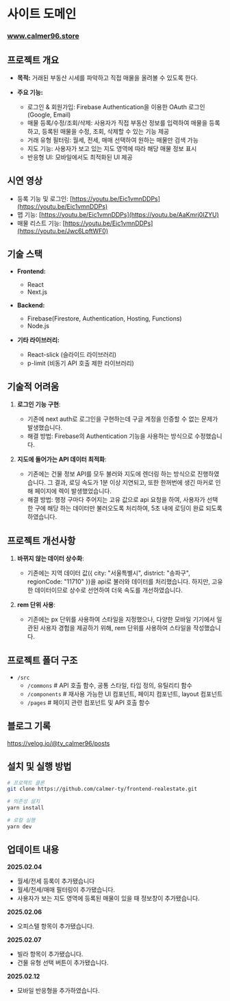 # 사이트 도메인
### www.calmer96.store

## 프로젝트 개요

- **목적:** 거래된 부동산 시세를 파악하고 직접 매물을 올려볼 수 있도록 한다.
- **주요 기능:**
  
  - 로그인 & 회원가입: Firebase Authentication을 이용한 OAuth 로그인 (Google, Email)
  - 매물 등록/수정/조회/삭제: 사용자가 직접 부동산 정보를 입력하여 매물을 등록하고, 등록된 매물을 수정, 조회, 삭제할 수 있는 기능 제공
  - 거래 유형 필터링: 월세, 전세, 매매 선택하여 원하는 매물만 검색 가능
  - 지도 기능: 사용자가 보고 있는 지도 영역에 따라 해당 매물 정보 표시
  - 반응형 UI: 모바일에서도 최적화된 UI 제공

## 시연 영상
  - 등록 기능 및 로그인: [https://youtu.be/Eic1vmnDDPs](https://youtu.be/Eic1vmnDDPs)
  - 맵 기능: [https://youtu.be/Eic1vmnDDPs](https://youtu.be/AaKmrj0IZYU)
  - 매물 리스트 기능: [https://youtu.be/Eic1vmnDDPs](https://youtu.be/Jwc6LpftWF0)

## 기술 스택
- **Frontend:**
  -  React
  -  Next.js

- **Backend:**
    - Firebase(Firestore, Authentication, Hosting, Functions)
    - Node.js

- **기타 라이브러리:**
  - React-slick (슬라이드 라이브러리)
  - p-limit (비동기 API 호출 제한 라이브러리)

## 기술적 어려움

1.  **로그인 기능 구현**:
    - 기존에 next auth로 로그인을 구현하는데 구글 계정을 인증할 수 없는 문제가 발생했습니다.
    - 해결 방법: Firebase의 Authentication 기능을 사용하는 방식으로 수정했습니다.

2. **지도에 들어가는 API 데이터 최적화**:
    - 기존에는 건물 정보 API를 모두 불러와 지도에 렌더링 하는 방식으로 진행하였습니다. 그 결과, 로딩 속도가 1분 이상 지연되고, 또한 한꺼번에 생긴 마커로 인해 페이지에 렉이 발생했었습니다.
    - 해결 방법: 행정 구마다 주어지는 고유 값으로 api 요청을 하여, 사용자가 선택한 구에 해당 하는 데이터만 불러오도록 처리하여, 5초 내에 로딩이 완료 되도록 하였습니다.

## 프로젝트 개선사항

1.  **바뀌지 않는 데이터 상수화**:
    - 기존에는 지역 데이터 값({ city: "서울특별시", district: "송파구", regionCode: "11710" })을 api로 불러와 데이터를 처리했습니다. 하지만, 고유한 데이터이므로 상수로 선언하여 더욱 속도를 개선하였습니다.
      
2.  **rem 단위 사용**:
    - 기존에는 px 단위를 사용하여 스타일을 지정했으나, 다양한 모바일 기기에서 일관된 사용자 경험을 제공하기 위해, rem 단위를 사용하여 스타일을 작성했습니다. 

## 프로젝트 폴더 구조
- `/src`  
  - `/commons`  # API 호출 함수, 공통 스타일, 타입 정의, 유틸리티 함수  
  - `/components`  # 재사용 가능한 UI 컴포넌트, 페이지 컴포넌트, layout 컴포넌트  
  - `/pages`  # 페이지 관련 컴포넌트 및 API 호출 함수
  
## 블로그 기록
https://velog.io/@ty_calmer96/posts

## 설치 및 실행 방법

```bash
# 프로젝트 클론
git clone https://github.com/calmer-ty/frontend-realestate.git

# 의존성 설치
yarn install

# 로컬 실행
yarn dev
```

## 업데이트 내용

**2025.02.04**
- 월세/전세 등록이 추가됐습니다
- 월세/전세/매매 필터링이 추가됐습니다.
- 사용자가 보는 지도 영역에 등록된 매물이 있을 때 정보창이 추가됐습니다.


**2025.02.06**
- 오피스텔 항목이 추가됐습니다.


**2025.02.07**
- 빌라 항목이 추가됐습니다.
- 건물 유형 선택 버튼이 추가됐습니다.


**2025.02.12**
- 모바일 반응형을 추가하였습니다.
